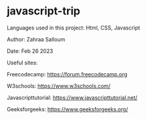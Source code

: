 # javascript-trip

Languages used in this project: Html, CSS, Javascript

Author: Zahraa Salloum

Date: Feb 26 2023

Useful sites:

Freecodecamp: https://forum.freecodecamp.org

W3schools: https://www.w3schools.com/

Javascripttutorial: https://www.javascripttutorial.net/

Geeksforgeeks: https://www.geeksforgeeks.org/
